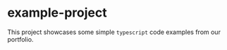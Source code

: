 # example-project

This project showcases some simple `typescript` code examples from our portfolio.
